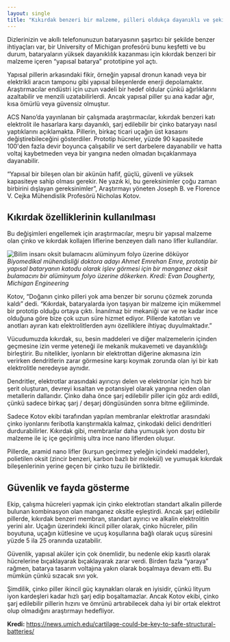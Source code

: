 ```yaml
---
layout: single
title: "Kıkırdak benzeri bir malzeme, pilleri oldukça dayanıklı ve şekillendirmesi kolay hale getirmek için tasarlandı: Amaç, elektrikli aracın tamponu gibi yapısal bileşenlerde enerji depolamak"
---
```

Dizlerinizin ve akıllı telefonunuzun bataryasının şaşırtıcı bir şekilde benzer ihtiyaçları var, bir University of Michigan profesörü bunu keşfetti ve bu durum, bataryaların yüksek dayanıklılık kazanması için kıkırdak benzeri bir malzeme içeren “yapısal batarya” prototipine yol açtı.

Yapısal pillerin arkasındaki fikir, örneğin yapısal dronun kanadı veya bir elektrikli aracın tamponu gibi yapısal bileşenlerde enerji depolamaktır. Araştırmacılar endüstri için uzun vadeli bir hedef oldular çünkü ağırlıklarını azaltabilir ve menzili uzatabilirlerdi. Ancak yapısal piller şu ana kadar ağır, kısa ömürlü veya güvensiz olmuştur.

ACS Nano’da yayınlanan bir çalışmada araştırmacılar, kıkırdak benzeri katı elektrolit ile hasarlara karşı dayanıklı, şarj edilebilir bir çinko bataryayı nasıl yaptıklarını açıklamakta. Pillerin, birkaç ticari uçağın üst kasasını değiştirebileceğini gösterdiler. Prototip hücreler, yüzde 90 kapasitede 100'den fazla devir boyunca çalışabilir ve sert darbelere dayanabilir ve hatta voltaj kaybetmeden veya bir yangına neden olmadan bıçaklanmaya dayanabilir.

“Yapısal bir bileşen olan bir akünün hafif, güçlü, güvenli ve yüksek kapasiteye sahip olması gerekir. Ne yazık ki, bu gereksinimler çoğu zaman birbirini dışlayan gereksinimler”, Araştırmayı yöneten Joseph B. ve Florence V. Cejka Mühendislik Profesörü Nicholas Kotov.

<script async src="//pagead2.googlesyndication.com/pagead/js/adsbygoogle.js"></script>
<ins class="adsbygoogle"
     style="display:block; text-align:center;"
     data-ad-layout="in-article"
     data-ad-format="fluid"
     data-ad-client="ca-pub-7868661326160958"
     data-ad-slot="3072558811"></ins>
<script>
     (adsbygoogle = window.adsbygoogle || []).push({});
</script>

Kıkırdak özelliklerinin kullanılması
-
Bu değişimleri engellemek için araştırmacılar, meşru bir yapısal malzeme olan çinko ve kıkırdak kollajen liflerine benzeyen dallı nano lifler kullandılar.

![Bilim insanı oksit bulamacını alüminyum folyo üzerine döküyor](https://news.umich.edu/wp-content/uploads/mc-image-cache/2019/01/cartilage-could-be-key-to-safe-structural-batteries-HANDS.jpg)
*Biyomedikal mühendisliği doktora adayı Ahmet Emrehan Emre, prototip bir yapısal bataryanın katodu olarak işlev görmesi için bir manganez oksit bulamacını bir alüminyum folyo üzerine dökerken. Kredi: Evan Dougherty, Michigan Engineering*

Kotov, “Doğanın çinko pilleri yok ama benzer bir sorunu çözmek zorunda kaldı” dedi. “Kıkırdak, bataryalarda iyon taşıyan bir malzeme için mükemmel bir prototip olduğu ortaya çıktı. İnanılmaz bir mekaniği var ve ne kadar ince olduğuna göre bize çok uzun süre hizmet ediyor. Pillerde katotları ve anotları ayıran katı elektrolitlerden aynı özelliklere ihtiyaç duyulmaktadır.”

Vücudumuzda kıkırdak, su, besin maddeleri ve diğer malzemelerin içinden geçmesine izin verme yeteneği ile mekanik mukavemeti ve dayanıklılığı birleştirir. Bu nitelikler, iyonların bir elektrottan diğerine akmasına izin verirken dendritlerin zarar görmesine karşı koymak zorunda olan iyi bir katı elektrolitle neredeyse aynıdır.

Dendritler, elektrotlar arasındaki ayırıcıyı delen ve elektronlar için hızlı bir şerit oluşturan, devreyi kısaltan ve potansiyel olarak yangına neden olan metallerin dallarıdır. Çinko daha önce şarj edilebilir piller için göz ardı edildi, çünkü sadece birkaç şarj / deşarj döngüsünden sonra bitme eğiliminde.

Sadece Kotov ekibi tarafından yapılan membranlar elektrotlar arasındaki çinko iyonlarını feribotla karıştırmakla kalmaz, çinkodaki delici dendritleri durdurabilirler. Kıkırdak gibi, membranlar daha yumuşak iyon dostu bir malzeme ile iç içe geçirilmiş ultra ince nano liflerden oluşur.

<script async src="//pagead2.googlesyndication.com/pagead/js/adsbygoogle.js"></script>
<ins class="adsbygoogle"
     style="display:block; text-align:center;"
     data-ad-layout="in-article"
     data-ad-format="fluid"
     data-ad-client="ca-pub-7868661326160958"
     data-ad-slot="3072558811"></ins>
<script>
     (adsbygoogle = window.adsbygoogle || []).push({});
</script>

Pillerde, aramid nano lifler (kurşun geçirmez yeleğin içindeki maddeler), polietilen oksit (zincir benzeri, karbon bazlı bir molekül) ve yumuşak kıkırdak bileşenlerinin yerine geçen bir çinko tuzu ile birliktedir.

Güvenlik ve fayda gösterme
-
Ekip, çalışma hücreleri yapmak için çinko elektrotları standart alkalin pillerde bulunan kombinasyon olan manganez oksitle eşleştirdi. Ancak şarj edilebilir pillerde, kıkırdak benzeri membran, standart ayırıcı ve alkalin elektrolitin yerini alır. Uçağın üzerindeki ikincil piller olarak, çinko hücreler, pilin boyutuna, uçağın kütlesine ve uçuş koşullarına bağlı olarak uçuş süresini yüzde 5 ila 25 oranında uzatabilir.

Güvenlik, yapısal aküler için çok önemlidir, bu nedenle ekip kasıtlı olarak hücrelerine bıçaklayarak bıçaklayarak zarar verdi. Birden fazla “yaraya” rağmen, batarya tasarım voltajına yakın olarak boşalmaya devam etti. Bu mümkün çünkü sızacak sıvı yok.

Şimdilik, çinko piller ikincil güç kaynakları olarak en iyisidir, çünkü lityum iyon kardeşleri kadar hızlı şarj edip boşaltamazlar. Ancak Kotov ekibi, çinko şarj edilebilir pillerin hızını ve ömrünü artırabilecek daha iyi bir ortak elektrot olup olmadığını araştırmayı hedefliyor.

<p class="notice--info"><strong>Kredi: </strong><a href="https://news.umich.edu/cartilage-could-be-key-to-safe-structural-batteries/">https://news.umich.edu/cartilage-could-be-key-to-safe-structural-batteries/</a></p>
